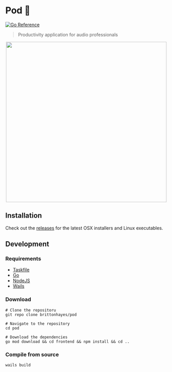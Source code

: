 # Pod 🌱

[![Go Reference](https://pkg.go.dev/badge/github.com/brittonhayes/pod.svg)](https://pkg.go.dev/github.com/brittonhayes/pod)

> Productivity application for audio professionals

<p align=center>
    <image src="./preview.png" width="500px"/>
</p>

## Installation

Check out the [releases](https://github.com/brittonhayes/pod/releases) for the latest OSX installers and Linux executables.

## Development

### Requirements

- [Taskfile](https://taskfile.dev/#/)
- [Go](https://golang.org/doc/install)
- [NodeJS](https://nodejs.org/en/download/)
- [Wails](https://wails.app/gettingstarted/)

### Download

```shell
# Clone the repositoru
git repo clone brittonhayes/pod

# Navigate to the repository
cd pod

# Download the dependencies
go mod download && cd frontend && npm install && cd ..
```

### Compile from source

```shell
wails build
```
